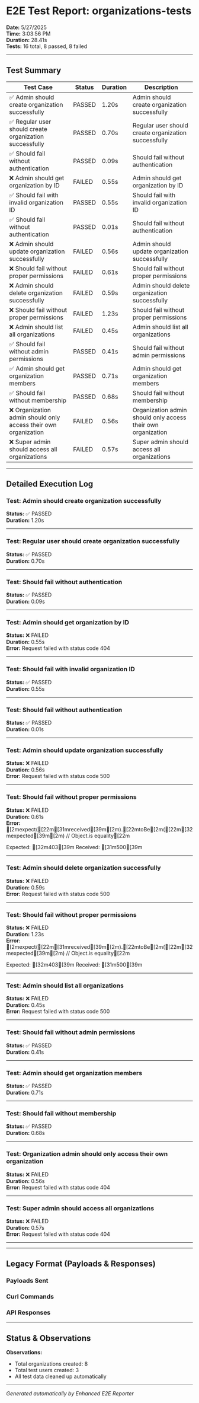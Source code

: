 # E2E Test Report: organizations-tests

**Date:** 5/27/2025  
**Time:** 3:03:56 PM  
**Duration:** 28.41s  
**Tests:** 16 total, 8 passed, 8 failed  

---

## Test Summary

| Test Case | Status | Duration | Description |
|-----------|--------|----------|-------------|
| ✅ Admin should create organization successfully | PASSED | 1.20s | Admin should create organization successfully |
| ✅ Regular user should create organization successfully | PASSED | 0.70s | Regular user should create organization successfully |
| ✅ Should fail without authentication | PASSED | 0.09s | Should fail without authentication |
| ❌ Admin should get organization by ID | FAILED | 0.55s | Admin should get organization by ID |
| ✅ Should fail with invalid organization ID | PASSED | 0.55s | Should fail with invalid organization ID |
| ✅ Should fail without authentication | PASSED | 0.01s | Should fail without authentication |
| ❌ Admin should update organization successfully | FAILED | 0.56s | Admin should update organization successfully |
| ❌ Should fail without proper permissions | FAILED | 0.61s | Should fail without proper permissions |
| ❌ Admin should delete organization successfully | FAILED | 0.59s | Admin should delete organization successfully |
| ❌ Should fail without proper permissions | FAILED | 1.23s | Should fail without proper permissions |
| ❌ Admin should list all organizations | FAILED | 0.45s | Admin should list all organizations |
| ✅ Should fail without admin permissions | PASSED | 0.41s | Should fail without admin permissions |
| ✅ Admin should get organization members | PASSED | 0.71s | Admin should get organization members |
| ✅ Should fail without membership | PASSED | 0.68s | Should fail without membership |
| ❌ Organization admin should only access their own organization | FAILED | 0.56s | Organization admin should only access their own organization |
| ❌ Super admin should access all organizations | FAILED | 0.57s | Super admin should access all organizations |


---

## Detailed Execution Log

### Test: Admin should create organization successfully
**Status:** ✅ PASSED  
**Duration:** 1.20s  

---

### Test: Regular user should create organization successfully
**Status:** ✅ PASSED  
**Duration:** 0.70s  

---

### Test: Should fail without authentication
**Status:** ✅ PASSED  
**Duration:** 0.09s  

---

### Test: Admin should get organization by ID
**Status:** ❌ FAILED  
**Duration:** 0.55s  
**Error:** Request failed with status code 404  

---

### Test: Should fail with invalid organization ID
**Status:** ✅ PASSED  
**Duration:** 0.55s  

---

### Test: Should fail without authentication
**Status:** ✅ PASSED  
**Duration:** 0.01s  

---

### Test: Admin should update organization successfully
**Status:** ❌ FAILED  
**Duration:** 0.56s  
**Error:** Request failed with status code 500  

---

### Test: Should fail without proper permissions
**Status:** ❌ FAILED  
**Duration:** 0.61s  
**Error:** [2mexpect([22m[31mreceived[39m[2m).[22mtoBe[2m([22m[32mexpected[39m[2m) // Object.is equality[22m

Expected: [32m403[39m
Received: [31m500[39m  

---

### Test: Admin should delete organization successfully
**Status:** ❌ FAILED  
**Duration:** 0.59s  
**Error:** Request failed with status code 500  

---

### Test: Should fail without proper permissions
**Status:** ❌ FAILED  
**Duration:** 1.23s  
**Error:** [2mexpect([22m[31mreceived[39m[2m).[22mtoBe[2m([22m[32mexpected[39m[2m) // Object.is equality[22m

Expected: [32m403[39m
Received: [31m500[39m  

---

### Test: Admin should list all organizations
**Status:** ❌ FAILED  
**Duration:** 0.45s  
**Error:** Request failed with status code 500  

---

### Test: Should fail without admin permissions
**Status:** ✅ PASSED  
**Duration:** 0.41s  

---

### Test: Admin should get organization members
**Status:** ✅ PASSED  
**Duration:** 0.71s  

---

### Test: Should fail without membership
**Status:** ✅ PASSED  
**Duration:** 0.68s  

---

### Test: Organization admin should only access their own organization
**Status:** ❌ FAILED  
**Duration:** 0.56s  
**Error:** Request failed with status code 404  

---

### Test: Super admin should access all organizations
**Status:** ❌ FAILED  
**Duration:** 0.57s  
**Error:** Request failed with status code 404  

---



---

## Legacy Format (Payloads & Responses)

### Payloads Sent


### Curl Commands


### API Responses


---

## Status & Observations



**Observations:**
- Total organizations created: 8
- Total test users created: 3
- All test data cleaned up automatically

---
*Generated automatically by Enhanced E2E Reporter*
